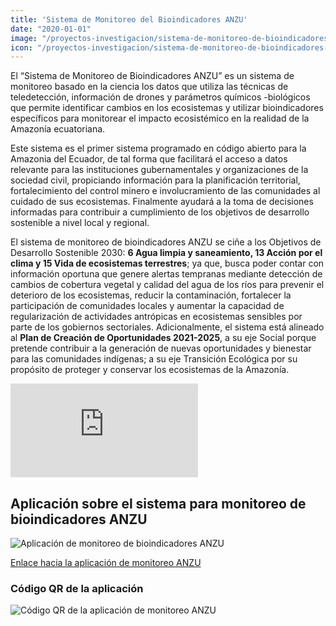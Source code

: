 ```yaml
---
title: 'Sistema de Monitoreo del Bioindicadores ANZU'
date: "2020-01-01"
image: "/proyectos-investigacion/sistema-de-monitoreo-de-bioindicadores-ANZU.jpg"
icon: "/proyectos-investigacion/sistema-de-monitoreo-de-bioindicadores-ANZU.svg"
---
```


El “Sistema de Monitoreo de Bioindicadores ANZU” es un sistema de monitoreo basado en la ciencia los datos que utiliza las técnicas de teledetección, información de drones y parámetros químicos -biológicos que permite identificar cambios en los ecosistemas y utilizar bioindicadores específicos para monitorear el impacto ecosistémico en la realidad de la Amazonía ecuatoriana.

Este sistema es el primer sistema programado en código abierto para la Amazonia del Ecuador, de tal forma que facilitará el acceso a datos relevante para las instituciones gubernamentales y organizaciones de la sociedad civil, propiciando información para la planificación territorial, fortalecimiento del control minero e involucramiento de las comunidades al cuidado de sus ecosistemas. Finalmente ayudará a la toma de decisiones informadas para contribuir a cumplimiento de los objetivos de desarrollo sostenible a nivel local y regional.

El sistema de monitoreo de bioindicadores ANZU se ciñe a los Objetivos de Desarrollo Sostenible 2030: **6 Agua limpia y saneamiento, 13 Acción por el clima y 15 Vida de ecosistemas terrestres**; ya que, busca poder contar con información oportuna que genere alertas tempranas mediante detección de cambios de cobertura vegetal y calidad del agua de los ríos para prevenir el deterioro de los ecosistemas, reducir la contaminación, fortalecer la participación de comunidades locales y aumentar la capacidad de regularización de actividades antrópicas en ecosistemas sensibles por parte de los gobiernos sectoriales. Adicionalmente, el sistema está alineado al **Plan de Creación de Oportunidades 2021-2025**, a su eje Social porque pretende contribuir a la generación de nuevas oportunidades y bienestar para las comunidades indígenas; a su eje Transición Ecológica por su propósito de proteger y conservar los ecosistemas de la Amazonía.

<iframe src="https://www.youtube.com/embed/GytVjEd_V3U" title="YouTube video player" frameBorder="0" allow="accelerometer; autoplay; clipboard-write; encrypted-media; gyroscope; picture-in-picture" allowfullscreen></iframe>

## Aplicación sobre el sistema para monitoreo de bioindicadores ANZU
![Aplicación de monitoreo de bioindicadores ANZU](/proyectos-investigacion/sistema-de-monitoreo-de-bioindicadores-ANZU-grafica-01.png)

<a href="https://app-sentinel-v1.herokuapp.com/" target="_blank">Enlace hacia la aplicación de monitoreo ANZU</a>

### Código QR de la aplicación
![Código QR de la aplicación de monitoreo ANZU](/proyectos-investigacion/sistema-de-monitoreo-de-bioindicadores-ANZU-grafica-02.png)

